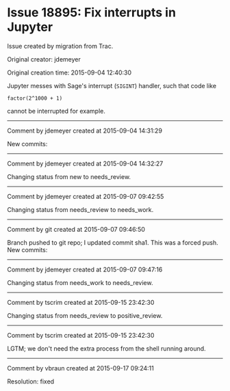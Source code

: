 # Issue 18895: Fix interrupts in Jupyter

Issue created by migration from Trac.

Original creator: jdemeyer

Original creation time: 2015-09-04 12:40:30

Jupyter messes with Sage's interrupt (`SIGINT`) handler, such that code like

```
factor(2^1000 + 1)
```

cannot be interrupted for example.


---

Comment by jdemeyer created at 2015-09-04 14:31:29

New commits:


---

Comment by jdemeyer created at 2015-09-04 14:32:27

Changing status from new to needs_review.


---

Comment by jdemeyer created at 2015-09-07 09:42:55

Changing status from needs_review to needs_work.


---

Comment by git created at 2015-09-07 09:46:50

Branch pushed to git repo; I updated commit sha1. This was a forced push. New commits:


---

Comment by jdemeyer created at 2015-09-07 09:47:16

Changing status from needs_work to needs_review.


---

Comment by tscrim created at 2015-09-15 23:42:30

Changing status from needs_review to positive_review.


---

Comment by tscrim created at 2015-09-15 23:42:30

LGTM; we don't need the extra process from the shell running around.


---

Comment by vbraun created at 2015-09-17 09:24:11

Resolution: fixed
